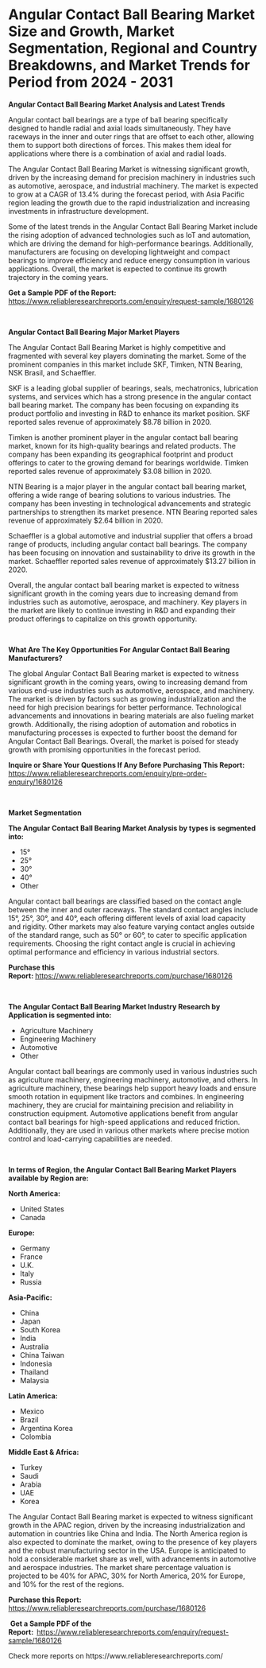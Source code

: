 <p><h1>Angular Contact Ball Bearing Market Size and Growth, Market Segmentation, Regional and Country Breakdowns, and Market Trends for Period from 2024 -  2031</h1></p><p><strong>Angular Contact Ball Bearing Market Analysis and Latest Trends</strong></p>
<p><p>Angular contact ball bearings are a type of ball bearing specifically designed to handle radial and axial loads simultaneously. They have raceways in the inner and outer rings that are offset to each other, allowing them to support both directions of forces. This makes them ideal for applications where there is a combination of axial and radial loads.</p><p>The Angular Contact Ball Bearing Market is witnessing significant growth, driven by the increasing demand for precision machinery in industries such as automotive, aerospace, and industrial machinery. The market is expected to grow at a CAGR of 13.4% during the forecast period, with Asia Pacific region leading the growth due to the rapid industrialization and increasing investments in infrastructure development.</p><p>Some of the latest trends in the Angular Contact Ball Bearing Market include the rising adoption of advanced technologies such as IoT and automation, which are driving the demand for high-performance bearings. Additionally, manufacturers are focusing on developing lightweight and compact bearings to improve efficiency and reduce energy consumption in various applications. Overall, the market is expected to continue its growth trajectory in the coming years.</p></p>
<p><strong>Get a Sample PDF of the Report:&nbsp;</strong> <a href="https://www.reliableresearchreports.com/enquiry/request-sample/1680126">https://www.reliableresearchreports.com/enquiry/request-sample/1680126</a></p>
<p>&nbsp;</p>
<p><strong>Angular Contact Ball Bearing Major Market Players</strong></p>
<p><p>The Angular Contact Ball Bearing Market is highly competitive and fragmented with several key players dominating the market. Some of the prominent companies in this market include SKF, Timken, NTN Bearing, NSK Brasil, and Schaeffler.</p><p>SKF is a leading global supplier of bearings, seals, mechatronics, lubrication systems, and services which has a strong presence in the angular contact ball bearing market. The company has been focusing on expanding its product portfolio and investing in R&D to enhance its market position. SKF reported sales revenue of approximately $8.78 billion in 2020.</p><p>Timken is another prominent player in the angular contact ball bearing market, known for its high-quality bearings and related products. The company has been expanding its geographical footprint and product offerings to cater to the growing demand for bearings worldwide. Timken reported sales revenue of approximately $3.08 billion in 2020.</p><p>NTN Bearing is a major player in the angular contact ball bearing market, offering a wide range of bearing solutions to various industries. The company has been investing in technological advancements and strategic partnerships to strengthen its market presence. NTN Bearing reported sales revenue of approximately $2.64 billion in 2020.</p><p>Schaeffler is a global automotive and industrial supplier that offers a broad range of products, including angular contact ball bearings. The company has been focusing on innovation and sustainability to drive its growth in the market. Schaeffler reported sales revenue of approximately $13.27 billion in 2020.</p><p>Overall, the angular contact ball bearing market is expected to witness significant growth in the coming years due to increasing demand from industries such as automotive, aerospace, and machinery. Key players in the market are likely to continue investing in R&D and expanding their product offerings to capitalize on this growth opportunity.</p></p>
<p>&nbsp;</p>
<p><strong>What Are The Key Opportunities For Angular Contact Ball Bearing Manufacturers?</strong></p>
<p><p>The global Angular Contact Ball Bearing market is expected to witness significant growth in the coming years, owing to increasing demand from various end-use industries such as automotive, aerospace, and machinery. The market is driven by factors such as growing industrialization and the need for high precision bearings for better performance. Technological advancements and innovations in bearing materials are also fueling market growth. Additionally, the rising adoption of automation and robotics in manufacturing processes is expected to further boost the demand for Angular Contact Ball Bearings. Overall, the market is poised for steady growth with promising opportunities in the forecast period.</p></p>
<p><strong>Inquire or Share Your Questions If Any Before Purchasing This Report:</strong> <a href="https://www.reliableresearchreports.com/enquiry/pre-order-enquiry/1680126">https://www.reliableresearchreports.com/enquiry/pre-order-enquiry/1680126</a></p>
<p>&nbsp;</p>
<p><strong>Market Segmentation</strong></p>
<p><strong>The Angular Contact Ball Bearing Market Analysis by types is segmented into:</strong></p>
<p><ul><li>15°</li><li>25°</li><li>30°</li><li>40°</li><li>Other</li></ul></p>
<p><p>Angular contact ball bearings are classified based on the contact angle between the inner and outer raceways. The standard contact angles include 15°, 25°, 30°, and 40°, each offering different levels of axial load capacity and rigidity. Other markets may also feature varying contact angles outside of the standard range, such as 50° or 60°, to cater to specific application requirements. Choosing the right contact angle is crucial in achieving optimal performance and efficiency in various industrial sectors.</p></p>
<p><strong>Purchase this Report:&nbsp;</strong><a href="https://www.reliableresearchreports.com/purchase/1680126">https://www.reliableresearchreports.com/purchase/1680126</a></p>
<p>&nbsp;</p>
<p><strong>The Angular Contact Ball Bearing Market Industry Research by Application is segmented into:</strong></p>
<p><ul><li>Agriculture Machinery</li><li>Engineering Machinery</li><li>Automotive</li><li>Other</li></ul></p>
<p><p>Angular contact ball bearings are commonly used in various industries such as agriculture machinery, engineering machinery, automotive, and others. In agriculture machinery, these bearings help support heavy loads and ensure smooth rotation in equipment like tractors and combines. In engineering machinery, they are crucial for maintaining precision and reliability in construction equipment. Automotive applications benefit from angular contact ball bearings for high-speed applications and reduced friction. Additionally, they are used in various other markets where precise motion control and load-carrying capabilities are needed.</p></p>
<p>&nbsp;</p>
<p><strong>In terms of Region, the Angular Contact Ball Bearing Market Players available by Region are:</strong></p>
<p>
    <p> <strong> North America: </strong>
        <ul>
            <li>United States</li>
            <li>Canada</li>
        </ul>
        </p> 
    <p> <strong> Europe: </strong>
        <ul>
            <li>Germany</li>
            <li>France</li>
            <li>U.K.</li>
            <li>Italy</li>
            <li>Russia</li>
        </ul>
        </p> 
    <p> <strong> Asia-Pacific: </strong>
        <ul>
            <li>China</li>
            <li>Japan</li>
            <li>South Korea</li>
            <li>India</li>
            <li>Australia</li>
            <li>China Taiwan</li>
            <li>Indonesia</li>
            <li>Thailand</li>
            <li>Malaysia</li>
        </ul>
        </p> 
    <p> <strong> Latin America: </strong>
        <ul>
            <li>Mexico</li>
            <li>Brazil</li>
            <li>Argentina Korea</li>
            <li>Colombia</li>
        </ul>
        </p> 
    <p> <strong> Middle East & Africa: </strong>
        <ul>
            <li>Turkey</li>
            <li>Saudi</li>
            <li>Arabia</li>
            <li>UAE</li>
            <li>Korea</li>
        </ul>
    </p>
    </p>
<p><p>The Angular Contact Ball Bearing market is expected to witness significant growth in the APAC region, driven by the increasing industrialization and automation in countries like China and India. The North America region is also expected to dominate the market, owing to the presence of key players and the robust manufacturing sector in the USA. Europe is anticipated to hold a considerable market share as well, with advancements in automotive and aerospace industries. The market share percentage valuation is projected to be 40% for APAC, 30% for North America, 20% for Europe, and 10% for the rest of the regions.</p></p>
<p><strong>Purchase this Report: </strong><a href="https://www.reliableresearchreports.com/purchase/1680126">https://www.reliableresearchreports.com/purchase/1680126</a></p>
<p>&nbsp;<strong>Get a Sample PDF of the Report:&nbsp;&nbsp;</strong><a href="https://www.reliableresearchreports.com/enquiry/request-sample/1680126">https://www.reliableresearchreports.com/enquiry/request-sample/1680126</a></p>
<p><strong></strong></p>
<p>Check more reports on https://www.reliableresearchreports.com/</p>